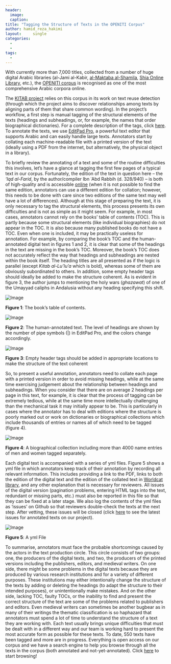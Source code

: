 ```yaml
---
header:
  image: 
  caption: 
title: "Tagging the Structure of Texts in the OPENITI Corpus"			
author: hamid_reza_hakimi		
layout:		single
categories:
  - 
  - 
tags:
  - 
---
```





With currently more than 7,000 titles, collected from a number of huge digital Arabic libraries (al-Jami al-Kabir, [al-Maktaba al-Shamila](http://www.shamela.ws/), [Shia Online Library](http://shiaonlinelibrary.com/), etc.), the [OPENITI corpus](https://github.com/OpenITI) is recognised as one of the most comprehensive Arabic corpora online.



The [KITAB project](http://kitab-project.org/about/) relies on this corpus in its work on text reuse detection (through which the project aims to discover relationships among texts by aligning parts of them that share common wording). In the project’s workflow, a first step is manual tagging of the structural elements of the texts (headings and subheadings, or, for example, the names that order biographical dictionaries). For a complete description of the tags, click [here](https://alraqmiyyat.github.io/mARkdown/). To annotate the texts, we use [EditPad Pro](https://www.editpadpro.com/), a powerful text editor that supports Arabic and can easily handle large texts. Annotators start by collating each machine-readable file with a printed version of the text (ideally using a PDF from the internet, but alternatively, the physical object in a library).



To briefly review the annotating of a text and some of the routine difficulties this involves, let’s have a glance at tagging the first few pages of a typical text in our corpus. Fortunately, the edition of the text in question here – the *‘Iqd al-Farid*, by the author/compiler Ibn ʿAbd Rabbih (d. 328/940) – is both of high-quality and is accessible [online](https://archive.org/details/WAQ82391) (when it is not possible to find the same edition, annotators can use a different edition for collation; however, this needs to be done with care since two editions of the same text may well have a lot of differences). Although at this stage of preparing the text, it is only necessary to tag the structural elements, this process presents its own difficulties and is not as simple as it might seem. For example, in most cases, annotators cannot rely on the books’ table of contents (TOC). This is partly because some structural elements (like individual biographies) do not appear in the TOC. It is also because many published books do not have a TOC. Even when one is included, it may be practically useless for annotation. For example, by comparing the book’s TOC and the human-annotated digital text in figures 1 and 2, it is clear that some of the headings in the text are missing in the book’s TOC. Moreover, the book’s TOC does not accurately reflect the way that headings and subheadings are nested within the book itself. The heading titles are all presented as if the logic is parallel (except *Kitab al-Lu’lu’a* which is bold), whereas some of them are obviously subordinated to others. In addition, some empty header tags should ideally be added to make the structure coherent. As is evident in figure 3, the author jumps to mentioning the holy wars (*ghazawat*) of one of the Umayyad caliphs in Andalusia without any heading specifying this shift.



![Image](/images/old_posts/HR-1.png)



**Figure 1**: The book’s table of contents.



![Image](/images/old_posts/HR-2.png)



**Figure 2**: The human-annotated text. The level of headings are shown by the number of pipe symbols (\|) in EditPad Pro, and the colors change accordingly.



![Image](/images/old_posts/HR-3.png)



**Figure 3**: Empty header tags should be added in appropriate locations to make the structure of the text coherent



So, to present a useful annotation, annotators need to collate each page with a printed version in order to avoid missing headings, while at the same time exercising judgement about the relationship between headings and subheadings. When you consider that there are on average 2 headings per page in this text, for example, it is clear that the process of tagging can be extremely tedious, while at the same time more intellectually challenging than the mechanical task it may initially appear to be. This is particularly in cases where the annotator has to deal with editions where the structure is poorly marked out or work on dictionaries or biographical collections which include thousands of entries or names all of which need to be tagged (figure 4).



![Image](/images/old_posts/HR-4.png)



**Figure 4**: A biographical collection including more than 4000 name entries of men and women tagged separately.



Each digital text is accompanied with a series of yml files. Figure 5 shows a yml file in which annotators keep track of their annotation by recording all relevant information. This includes providing a link to the PDF, links to both the edition of the digital text and the edition of the collated text in [Worldcat library](https://www.worldcat.org/), and any other explanation that is necessary for reviewers. All issues of the digital version (pagination problems, entering HTML tags into the text, redundant or missing parts, etc.) must also be reported in this file so that they can be fixed at a later stage. We also log the contents of the yml files as ‘issues’ on Github so that reviewers double-check the texts at the next step. After vetting, these issues will be closed (click [here](https://github.com/OpenITI/Annotation/issues) to see the latest issues for annotated texts on our project).



![Image](/images/old_posts/HR-5.png)



**Figure 5**: A yml File



To summarise, annotators must face the probable shortcomings caused by the actors in the text production circle. This circle consists of two groups: one, the producers of the digital texts, and two, the producers of the printed versions including the publishers, editors, and medieval writers. On one side, there might be some problems in the digital texts because they are produced by various research institutions and for a variety of different purposes. These institutions may either intentionally change the structure of the texts by adding or deleting the headings (to adapt the structure to their intended purposes), or unintentionally make mistakes. And on the other side, lacking TOC, faulty TOCs, or the inability to find and present the correct structure of the text are some of the problems related to publishers and editors. Even medieval writers can sometimes be another bugbear as in many of their writings the thematic classification is so haphazard that annotators must spend a lot of time to understand the structure of a text they are working with. Each text usually brings unique difficulties that must be dealt with in a different way and our team is working hard to present the most accurate form as possible for these texts. To date, 550 texts have been tagged and more are in progress. Everything is open access on our corpus and we have a search engine to help you browse through all the texts in the corpus (both annotated and not-yet-annotated). Click [here](https://kitab-corpus-metadata.azurewebsites.net/) to start browsing!





